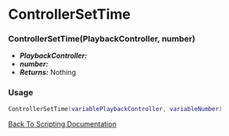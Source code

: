 # ControllerSetTime

### ControllerSetTime(PlaybackController, number)
- ***PlaybackController:*** 
- ***number:*** 
- ***Returns:*** Nothing

### Usage

```Lua
ControllerSetTime(variablePlaybackController, variableNumber)
```


[Back To Scripting Documentation](../README.md)
